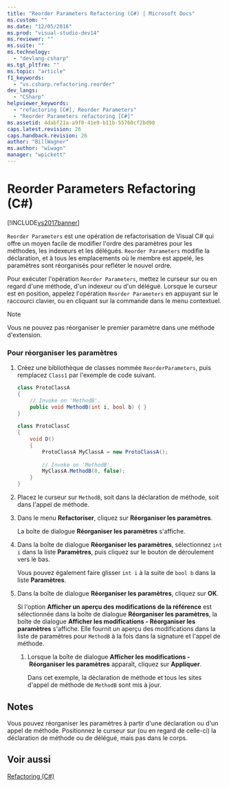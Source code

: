 ```yaml
---
title: "Reorder Parameters Refactoring (C#) | Microsoft Docs"
ms.custom: ""
ms.date: "12/05/2016"
ms.prod: "visual-studio-dev14"
ms.reviewer: ""
ms.suite: ""
ms.technology: 
  - "devlang-csharp"
ms.tgt_pltfrm: ""
ms.topic: "article"
f1_keywords: 
  - "vs.csharp.refactoring.reorder"
dev_langs: 
  - "CSharp"
helpviewer_keywords: 
  - "refactoring [C#], Reorder Parameters"
  - "Reorder Parameters refactoring [C#]"
ms.assetid: 4dabf21a-a9f0-41e9-b11b-55760cf2bd90
caps.latest.revision: 26
caps.handback.revision: 26
author: "BillWagner"
ms.author: "wiwagn"
manager: "wpickett"
---
```

# Reorder Parameters Refactoring (C#)
[!INCLUDE[vs2017banner](../code-quality/includes/vs2017banner.md)]

`Reorder Parameters` est une opération de refactorisation de Visual C\# qui offre un moyen facile de modifier l'ordre des paramètres pour les méthodes, les indexeurs et les délégués.  `Reorder Parameters` modifie la déclaration, et à tous les emplacements où le membre est appelé, les paramètres sont réorganisés pour refléter le nouvel ordre.  
  
 Pour exécuter l'opération `Reorder Parameters`, mettez le curseur sur ou en regard d'une méthode, d'un indexeur ou d'un délégué.  Lorsque le curseur est en position, appelez l'opération `Reorder Parameters` en appuyant sur le raccourci clavier, ou en cliquant sur la commande dans le menu contextuel.  
  
> [!NOTE]
>  Vous ne pouvez pas réorganiser le premier paramètre dans une méthode d'extension.  
  
### Pour réorganiser les paramètres  
  
1.  Créez une bibliothèque de classes nommée `ReorderParameters`, puis remplacez `Class1` par l'exemple de code suivant.  
  
    ```c#  
    class ProtoClassA  
    {  
        // Invoke on 'MethodB'.  
        public void MethodB(int i, bool b) { }  
    }  
  
    class ProtoClassC  
    {  
        void D()  
        {  
            ProtoClassA MyClassA = new ProtoClassA();  
  
            // Invoke on 'MethodB'.  
            MyClassA.MethodB(0, false);  
        }  
    }  
    ```  
  
2.  Placez le curseur sur `MethodB`, soit dans la déclaration de méthode, soit dans l'appel de méthode.  
  
3.  Dans le menu **Refactoriser**, cliquez sur **Réorganiser les paramètres**.  
  
     La boîte de dialogue **Réorganiser les paramètres** s'affiche.  
  
4.  Dans la boîte de dialogue **Réorganiser les paramètres**, sélectionnez `int i` dans la liste **Paramètres**, puis cliquez sur le bouton de déroulement vers le bas.  
  
     Vous pouvez également faire glisser `int i` à la suite de `bool b` dans la liste **Paramètres**.  
  
5.  Dans la boîte de dialogue **Réorganiser les paramètres**, cliquez sur **OK**.  
  
     Si l'option **Afficher un aperçu des modifications de la référence** est sélectionnée dans la boîte de dialogue **Réorganiser les paramètres**, la boîte de dialogue **Afficher les modifications \- Réorganiser les paramètres** s'affiche.  Elle fournit un aperçu des modifications dans la liste de paramètres pour `MethodB` à la fois dans la signature et l'appel de méthode.  
  
    1.  Lorsque la boîte de dialogue **Afficher les modifications \- Réorganiser les paramètres** apparaît, cliquez sur **Appliquer**.  
  
         Dans cet exemple, la déclaration de méthode et tous les sites d'appel de méthode de `MethodB` sont mis à jour.  
  
## Notes  
 Vous pouvez réorganiser les paramètres à partir d'une déclaration ou d'un appel de méthode.  Positionnez le curseur sur \(ou en regard de celle\-ci\) la déclaration de méthode ou de délégué, mais pas dans le corps.  
  
## Voir aussi  
 [Refactoring \(C\#\)](../csharp-ide/refactoring-csharp.md)
